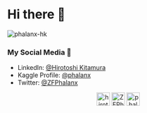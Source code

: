 <h1 >Hi there 👋</h1>

<p align="left"> <img src="https://komarev.com/ghpvc/?username=phalanx-hk" alt="phalanx-hk" /> </p>

### My Social Media 💬
- LinkedIn: [@Hirotoshi Kitamura](https://www.linkedin.com/in/phalanx2021/)
- Kaggle Profile: [@phalanx](https://www.kaggle.com/phalanx)
- Twitter: [@ZFPhalanx](https://twitter.com/ZFPhalanx)

<p align="center">
<a href="https://www.linkedin.com/in/phalanx2021/" target="blanc"><img align="center" src="https://cdn.jsdelivr.net/npm/simple-icons@3.0.1/icons/linkedin.svg" alt="hirotoshi kitamura" height="30" width="30" /></a>
<a href="https://twitter.com/ZFPhalanx" target="blank"><img align="center" src="https://cdn.jsdelivr.net/npm/simple-icons@3.0.1/icons/twitter.svg" alt="ZFPhalanx" height="30" width="30" /></a>
<a href="https://www.kaggle.com/phalanx" target="blank"><img align="center" src="https://cdn.jsdelivr.net/npm/simple-icons@3.0.1/icons/kaggle.svg" alt="phalanx" height="30" width="30" /></a>
</p>
